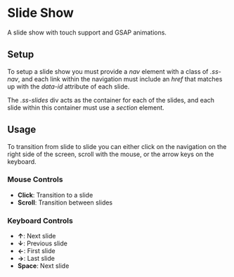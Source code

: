 # Slide Show

A slide show with touch support and GSAP animations.

## Setup

To setup a slide show you must provide a *nav* element with a class of *.ss-nav*, and each link within the navigation must include an *href* that matches up with the *data-id* attribute of each slide.

The *.ss-slides* div acts as the container for each of the slides, and each slide within this container must use a *section* element.

## Usage

To transition from slide to slide you can either click on the navigation on the right side of the screen, scroll with the mouse, or the arrow keys on the keyboard.

### Mouse Controls

- **Click**: Transition to a slide
- **Scroll**: Transition between slides

### Keyboard Controls

- **&#8593;**: Next slide
- **&#8595;**: Previous slide
- **&#8592;**: First slide
- **&#8594;**: Last slide
- **Space**: Next slide
